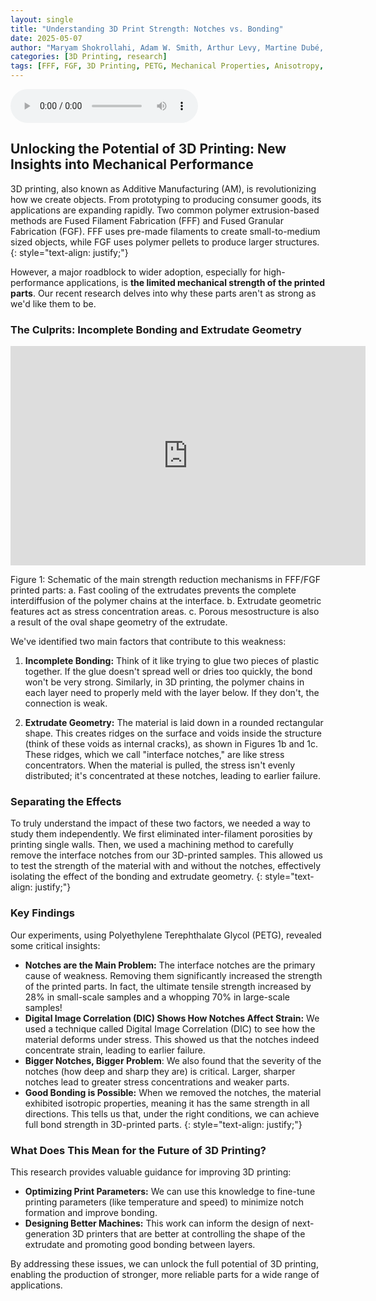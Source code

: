 ```yaml
---
layout: single
title: "Understanding 3D Print Strength: Notches vs. Bonding"
date: 2025-05-07
author: "Maryam Shokrollahi, Adam W. Smith, Arthur Levy, Martine Dubé, Ilyass Tabiai"
categories: [3D Printing, research]
tags: [FFF, FGF, 3D Printing, PETG, Mechanical Properties, Anisotropy, Interface Bonding, Notches]
---
```


<audio controls>
  <source src="{{ site.baseurl }}/assets/audio/Notch_Effects_in_3D_Printed_Structures.mp3" type="audio/mpeg">
  Your browser does not support the audio element.
</audio>

## Unlocking the Potential of 3D Printing: New Insights into Mechanical Performance 

3D printing, also known as Additive Manufacturing (AM), is revolutionizing how we create objects.  From prototyping to producing consumer goods, its applications are expanding rapidly.  Two common polymer extrusion-based methods are Fused Filament Fabrication (FFF) and Fused Granular Fabrication (FGF). FFF uses pre-made filaments to create small-to-medium sized objects, while FGF uses polymer pellets to produce larger structures.
{: style="text-align: justify;"}

However, a major roadblock to wider adoption, especially for high-performance applications, is **the limited mechanical strength of the printed parts**.  Our recent research delves into why these parts aren't as strong as we'd like them to be. 

### The Culprits: Incomplete Bonding and Extrudate Geometry 

<iframe src="https://widgets.figshare.com/articles/26980852/embed?show_title=1" width="568" height="351" allowfullscreen frameborder="0"></iframe>

Figure 1: Schematic of the main strength reduction mechanisms in FFF/FGF printed parts: a. Fast cooling of the extrudates prevents the complete interdiffusion of the polymer chains at the interface. b. Extrudate geometric features act as stress concentration areas. c. Porous mesostructure is also a result of the oval shape geometry of the extrudate.

We've identified two main factors that contribute to this weakness: 

1.  **Incomplete Bonding:** Think of it like trying to glue two pieces of plastic together. If the glue doesn't spread well or dries too quickly, the bond won't be very strong.  Similarly, in 3D printing, the polymer chains in each layer need to properly meld with the layer below.  If they don't, the connection is weak.   

2.  **Extrudate Geometry:** The material is laid down in a rounded rectangular shape. This creates ridges on the surface and voids inside the structure (think of these voids as internal cracks), as shown in Figures 1b and 1c.  These ridges, which we call "interface notches," are like stress concentrators.  When the material is pulled, the stress isn't evenly distributed; it's concentrated at these notches, leading to earlier failure. 

### Separating the Effects 

To truly understand the impact of these two factors, we needed a way to study them independently.  We first eliminated inter-filament porosities by printing single walls.  Then, we used a machining method to carefully remove the interface notches from our 3D-printed samples.  This allowed us to test the strength of the material with and without the notches, effectively isolating the effect of the bonding and extrudate geometry.
{: style="text-align: justify;"}

### Key Findings 

Our experiments, using Polyethylene Terephthalate Glycol (PETG), revealed some critical insights: 

* **Notches are the Main Problem:** The interface notches are the primary cause of weakness.  Removing them significantly increased the strength of the printed parts.  In fact, the ultimate tensile strength increased by 28% in small-scale samples and a whopping 70% in large-scale samples! 
* **Digital Image Correlation (DIC) Shows How Notches Affect Strain:** We used a technique called Digital Image Correlation (DIC) to see how the material deforms under stress.  This showed us that the notches indeed concentrate strain, leading to earlier failure. 
* **Bigger Notches, Bigger Problem**: We also found that the severity of the notches (how deep and sharp they are) is critical.  Larger, sharper notches lead to greater stress concentrations and weaker parts. 
* **Good Bonding is Possible:** When we removed the notches, the material exhibited isotropic properties, meaning it has the same strength in all directions.  This tells us that, under the right conditions, we can achieve full bond strength in 3D-printed parts.
{: style="text-align: justify;"}

### What Does This Mean for the Future of 3D Printing? 

This research provides valuable guidance for improving 3D printing: 

* **Optimizing Print Parameters:** We can use this knowledge to fine-tune printing parameters (like temperature and speed) to minimize notch formation and improve bonding. 
* **Designing Better Machines:** This work can inform the design of next-generation 3D printers that are better at controlling the shape of the extrudate and promoting good bonding between layers. 

By addressing these issues, we can unlock the full potential of 3D printing, enabling the production of stronger, more reliable parts for a wide range of applications.
